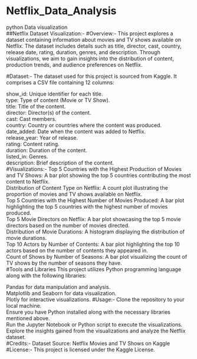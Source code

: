 # Netflix_Data_Analysis
python Data visualization\
##Netflix Dataset Visualization:-
#Overview:-
This project explores a dataset containing information about movies and TV shows available on Netflix. The dataset includes details such as title, director, cast, country, release date, rating, duration, genres, and description. Through visualizations, we aim to gain insights into the distribution of content, production trends, and audience preferences on Netflix.

#Dataset:-
The dataset used for this project is sourced from Kaggle. It comprises a CSV file containing 12 columns:

show_id: Unique identifier for each title.\
type: Type of content (Movie or TV Show).\
title: Title of the content.\
director: Director(s) of the content.\
cast: Cast members.\
country: Country or countries where the content was produced.\
date_added: Date when the content was added to Netflix.\
release_year: Year of release.\
rating: Content rating.\
duration: Duration of the content.\
listed_in: Genres.\
description: Brief description of the content.\
#Visualizations:-
Top 5 Countries with the Highest Production of Movies and TV Shows: A bar plot showing the top 5 countries contributing the most content to Netflix.\
Distribution of Content Type on Netflix: A count plot illustrating the proportion of movies and TV shows available on Netflix.\
Top 5 Countries with the Highest Number of Movies Produced: A bar plot highlighting the top 5 countries with the highest number of movies produced.\
Top 5 Movie Directors on Netflix: A bar plot showcasing the top 5 movie directors based on the number of movies directed.\
Distribution of Movie Durations: A histogram displaying the distribution of movie durations.\
Top 10 Actors by Number of Contents: A bar plot highlighting the top 10 actors based on the number of contents they appeared in.\
Count of Shows by Number of Seasons: A bar plot visualizing the count of TV shows by the number of seasons they have.\
#Tools and Libraries
This project utilizes Python programming language along with the following libraries:

Pandas for data manipulation and analysis.\
Matplotlib and Seaborn for data visualization.\
Plotly for interactive visualizations.
#Usage:-
Clone the repository to your local machine.\
Ensure you have Python installed along with the necessary libraries mentioned above.\
Run the Jupyter Notebook or Python script to execute the visualizations.\
Explore the insights gained from the visualizations and analyze the Netflix dataset.\
#Credits:-
Dataset Source: Netflix Movies and TV Shows on Kaggle\
#License:-
This project is licensed under the Kaggle License.
